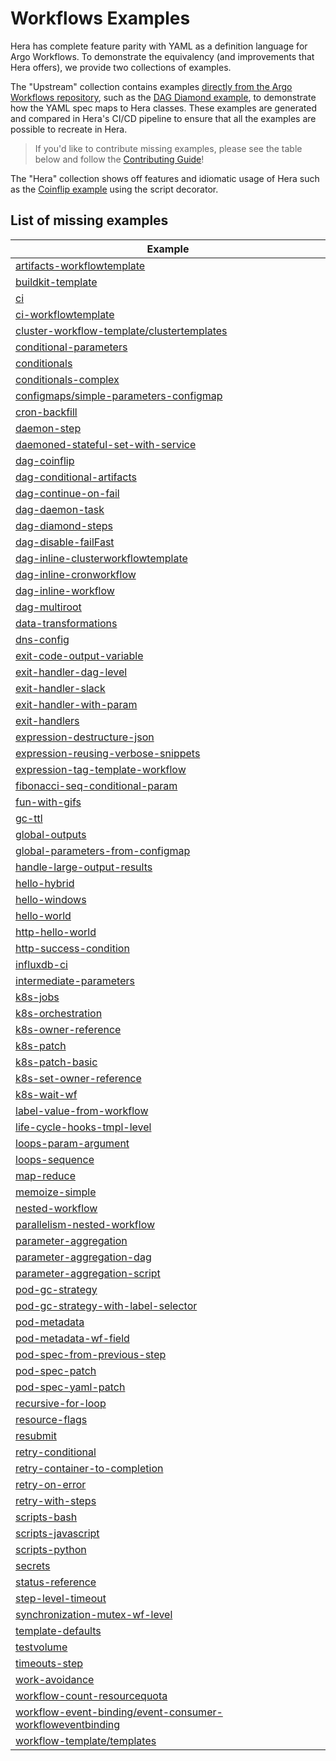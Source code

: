 # Workflows Examples

Hera has complete feature parity with YAML as a definition language for Argo Workflows. To demonstrate the equivalency
(and improvements that Hera offers), we provide two collections of examples.

The "Upstream" collection contains examples
[directly from the Argo Workflows repository](https://github.com/argoproj/argo-workflows/tree/6e97c7d/examples), such as
the [DAG Diamond example](workflows/upstream/dag_diamond.md), to demonstrate how the YAML spec maps to Hera classes.
These examples are generated and compared in Hera's CI/CD pipeline to ensure that all the examples are possible to
recreate in Hera.

> If you'd like to contribute missing examples, please see the table below and follow the
> [Contributing Guide](/CONTRIBUTING.md)!

The "Hera" collection shows off features and idiomatic usage of Hera such as the
[Coinflip example](workflows/coinflip.md) using the script decorator.

## List of missing examples
| Example |
|---------|
| [artifacts-workflowtemplate](https://github.com/argoproj/argo-workflows/blob/master/examples/artifacts-workflowtemplate.yaml) |
| [buildkit-template](https://github.com/argoproj/argo-workflows/blob/master/examples/buildkit-template.yaml) |
| [ci](https://github.com/argoproj/argo-workflows/blob/master/examples/ci.yaml) |
| [ci-workflowtemplate](https://github.com/argoproj/argo-workflows/blob/master/examples/ci-workflowtemplate.yaml) |
| [cluster-workflow-template/clustertemplates](https://github.com/argoproj/argo-workflows/blob/master/examples/cluster-workflow-template/clustertemplates.yaml) |
| [conditional-parameters](https://github.com/argoproj/argo-workflows/blob/master/examples/conditional-parameters.yaml) |
| [conditionals](https://github.com/argoproj/argo-workflows/blob/master/examples/conditionals.yaml) |
| [conditionals-complex](https://github.com/argoproj/argo-workflows/blob/master/examples/conditionals-complex.yaml) |
| [configmaps/simple-parameters-configmap](https://github.com/argoproj/argo-workflows/blob/master/examples/configmaps/simple-parameters-configmap.yaml) |
| [cron-backfill](https://github.com/argoproj/argo-workflows/blob/master/examples/cron-backfill.yaml) |
| [daemon-step](https://github.com/argoproj/argo-workflows/blob/master/examples/daemon-step.yaml) |
| [daemoned-stateful-set-with-service](https://github.com/argoproj/argo-workflows/blob/master/examples/daemoned-stateful-set-with-service.yaml) |
| [dag-coinflip](https://github.com/argoproj/argo-workflows/blob/master/examples/dag-coinflip.yaml) |
| [dag-conditional-artifacts](https://github.com/argoproj/argo-workflows/blob/master/examples/dag-conditional-artifacts.yaml) |
| [dag-continue-on-fail](https://github.com/argoproj/argo-workflows/blob/master/examples/dag-continue-on-fail.yaml) |
| [dag-daemon-task](https://github.com/argoproj/argo-workflows/blob/master/examples/dag-daemon-task.yaml) |
| [dag-diamond-steps](https://github.com/argoproj/argo-workflows/blob/master/examples/dag-diamond-steps.yaml) |
| [dag-disable-failFast](https://github.com/argoproj/argo-workflows/blob/master/examples/dag-disable-failFast.yaml) |
| [dag-inline-clusterworkflowtemplate](https://github.com/argoproj/argo-workflows/blob/master/examples/dag-inline-clusterworkflowtemplate.yaml) |
| [dag-inline-cronworkflow](https://github.com/argoproj/argo-workflows/blob/master/examples/dag-inline-cronworkflow.yaml) |
| [dag-inline-workflow](https://github.com/argoproj/argo-workflows/blob/master/examples/dag-inline-workflow.yaml) |
| [dag-multiroot](https://github.com/argoproj/argo-workflows/blob/master/examples/dag-multiroot.yaml) |
| [data-transformations](https://github.com/argoproj/argo-workflows/blob/master/examples/data-transformations.yaml) |
| [dns-config](https://github.com/argoproj/argo-workflows/blob/master/examples/dns-config.yaml) |
| [exit-code-output-variable](https://github.com/argoproj/argo-workflows/blob/master/examples/exit-code-output-variable.yaml) |
| [exit-handler-dag-level](https://github.com/argoproj/argo-workflows/blob/master/examples/exit-handler-dag-level.yaml) |
| [exit-handler-slack](https://github.com/argoproj/argo-workflows/blob/master/examples/exit-handler-slack.yaml) |
| [exit-handler-with-param](https://github.com/argoproj/argo-workflows/blob/master/examples/exit-handler-with-param.yaml) |
| [exit-handlers](https://github.com/argoproj/argo-workflows/blob/master/examples/exit-handlers.yaml) |
| [expression-destructure-json](https://github.com/argoproj/argo-workflows/blob/master/examples/expression-destructure-json.yaml) |
| [expression-reusing-verbose-snippets](https://github.com/argoproj/argo-workflows/blob/master/examples/expression-reusing-verbose-snippets.yaml) |
| [expression-tag-template-workflow](https://github.com/argoproj/argo-workflows/blob/master/examples/expression-tag-template-workflow.yaml) |
| [fibonacci-seq-conditional-param](https://github.com/argoproj/argo-workflows/blob/master/examples/fibonacci-seq-conditional-param.yaml) |
| [fun-with-gifs](https://github.com/argoproj/argo-workflows/blob/master/examples/fun-with-gifs.yaml) |
| [gc-ttl](https://github.com/argoproj/argo-workflows/blob/master/examples/gc-ttl.yaml) |
| [global-outputs](https://github.com/argoproj/argo-workflows/blob/master/examples/global-outputs.yaml) |
| [global-parameters-from-configmap](https://github.com/argoproj/argo-workflows/blob/master/examples/global-parameters-from-configmap.yaml) |
| [handle-large-output-results](https://github.com/argoproj/argo-workflows/blob/master/examples/handle-large-output-results.yaml) |
| [hello-hybrid](https://github.com/argoproj/argo-workflows/blob/master/examples/hello-hybrid.yaml) |
| [hello-windows](https://github.com/argoproj/argo-workflows/blob/master/examples/hello-windows.yaml) |
| [hello-world](https://github.com/argoproj/argo-workflows/blob/master/examples/hello-world.yaml) |
| [http-hello-world](https://github.com/argoproj/argo-workflows/blob/master/examples/http-hello-world.yaml) |
| [http-success-condition](https://github.com/argoproj/argo-workflows/blob/master/examples/http-success-condition.yaml) |
| [influxdb-ci](https://github.com/argoproj/argo-workflows/blob/master/examples/influxdb-ci.yaml) |
| [intermediate-parameters](https://github.com/argoproj/argo-workflows/blob/master/examples/intermediate-parameters.yaml) |
| [k8s-jobs](https://github.com/argoproj/argo-workflows/blob/master/examples/k8s-jobs.yaml) |
| [k8s-orchestration](https://github.com/argoproj/argo-workflows/blob/master/examples/k8s-orchestration.yaml) |
| [k8s-owner-reference](https://github.com/argoproj/argo-workflows/blob/master/examples/k8s-owner-reference.yaml) |
| [k8s-patch](https://github.com/argoproj/argo-workflows/blob/master/examples/k8s-patch.yaml) |
| [k8s-patch-basic](https://github.com/argoproj/argo-workflows/blob/master/examples/k8s-patch-basic.yaml) |
| [k8s-set-owner-reference](https://github.com/argoproj/argo-workflows/blob/master/examples/k8s-set-owner-reference.yaml) |
| [k8s-wait-wf](https://github.com/argoproj/argo-workflows/blob/master/examples/k8s-wait-wf.yaml) |
| [label-value-from-workflow](https://github.com/argoproj/argo-workflows/blob/master/examples/label-value-from-workflow.yaml) |
| [life-cycle-hooks-tmpl-level](https://github.com/argoproj/argo-workflows/blob/master/examples/life-cycle-hooks-tmpl-level.yaml) |
| [loops-param-argument](https://github.com/argoproj/argo-workflows/blob/master/examples/loops-param-argument.yaml) |
| [loops-sequence](https://github.com/argoproj/argo-workflows/blob/master/examples/loops-sequence.yaml) |
| [map-reduce](https://github.com/argoproj/argo-workflows/blob/master/examples/map-reduce.yaml) |
| [memoize-simple](https://github.com/argoproj/argo-workflows/blob/master/examples/memoize-simple.yaml) |
| [nested-workflow](https://github.com/argoproj/argo-workflows/blob/master/examples/nested-workflow.yaml) |
| [parallelism-nested-workflow](https://github.com/argoproj/argo-workflows/blob/master/examples/parallelism-nested-workflow.yaml) |
| [parameter-aggregation](https://github.com/argoproj/argo-workflows/blob/master/examples/parameter-aggregation.yaml) |
| [parameter-aggregation-dag](https://github.com/argoproj/argo-workflows/blob/master/examples/parameter-aggregation-dag.yaml) |
| [parameter-aggregation-script](https://github.com/argoproj/argo-workflows/blob/master/examples/parameter-aggregation-script.yaml) |
| [pod-gc-strategy](https://github.com/argoproj/argo-workflows/blob/master/examples/pod-gc-strategy.yaml) |
| [pod-gc-strategy-with-label-selector](https://github.com/argoproj/argo-workflows/blob/master/examples/pod-gc-strategy-with-label-selector.yaml) |
| [pod-metadata](https://github.com/argoproj/argo-workflows/blob/master/examples/pod-metadata.yaml) |
| [pod-metadata-wf-field](https://github.com/argoproj/argo-workflows/blob/master/examples/pod-metadata-wf-field.yaml) |
| [pod-spec-from-previous-step](https://github.com/argoproj/argo-workflows/blob/master/examples/pod-spec-from-previous-step.yaml) |
| [pod-spec-patch](https://github.com/argoproj/argo-workflows/blob/master/examples/pod-spec-patch.yaml) |
| [pod-spec-yaml-patch](https://github.com/argoproj/argo-workflows/blob/master/examples/pod-spec-yaml-patch.yaml) |
| [recursive-for-loop](https://github.com/argoproj/argo-workflows/blob/master/examples/recursive-for-loop.yaml) |
| [resource-flags](https://github.com/argoproj/argo-workflows/blob/master/examples/resource-flags.yaml) |
| [resubmit](https://github.com/argoproj/argo-workflows/blob/master/examples/resubmit.yaml) |
| [retry-conditional](https://github.com/argoproj/argo-workflows/blob/master/examples/retry-conditional.yaml) |
| [retry-container-to-completion](https://github.com/argoproj/argo-workflows/blob/master/examples/retry-container-to-completion.yaml) |
| [retry-on-error](https://github.com/argoproj/argo-workflows/blob/master/examples/retry-on-error.yaml) |
| [retry-with-steps](https://github.com/argoproj/argo-workflows/blob/master/examples/retry-with-steps.yaml) |
| [scripts-bash](https://github.com/argoproj/argo-workflows/blob/master/examples/scripts-bash.yaml) |
| [scripts-javascript](https://github.com/argoproj/argo-workflows/blob/master/examples/scripts-javascript.yaml) |
| [scripts-python](https://github.com/argoproj/argo-workflows/blob/master/examples/scripts-python.yaml) |
| [secrets](https://github.com/argoproj/argo-workflows/blob/master/examples/secrets.yaml) |
| [status-reference](https://github.com/argoproj/argo-workflows/blob/master/examples/status-reference.yaml) |
| [step-level-timeout](https://github.com/argoproj/argo-workflows/blob/master/examples/step-level-timeout.yaml) |
| [synchronization-mutex-wf-level](https://github.com/argoproj/argo-workflows/blob/master/examples/synchronization-mutex-wf-level.yaml) |
| [template-defaults](https://github.com/argoproj/argo-workflows/blob/master/examples/template-defaults.yaml) |
| [testvolume](https://github.com/argoproj/argo-workflows/blob/master/examples/testvolume.yaml) |
| [timeouts-step](https://github.com/argoproj/argo-workflows/blob/master/examples/timeouts-step.yaml) |
| [work-avoidance](https://github.com/argoproj/argo-workflows/blob/master/examples/work-avoidance.yaml) |
| [workflow-count-resourcequota](https://github.com/argoproj/argo-workflows/blob/master/examples/workflow-count-resourcequota.yaml) |
| [workflow-event-binding/event-consumer-workfloweventbinding](https://github.com/argoproj/argo-workflows/blob/master/examples/workflow-event-binding/event-consumer-workfloweventbinding.yaml) |
| [workflow-template/templates](https://github.com/argoproj/argo-workflows/blob/master/examples/workflow-template/templates.yaml) |
